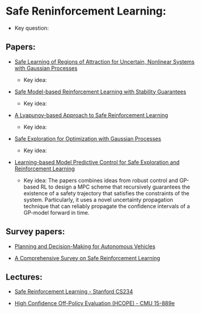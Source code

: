 # Safe Reninforcement Learning:
  * Key question:
  
## Papers:

* [Safe Learning of Regions of Attraction for Uncertain, Nonlinear Systems with Gaussian Processes](https://arxiv.org/pdf/1603.04915.pdf)
   * Key idea:
   
* [Safe Model-based Reinforcement Learning with Stability Guarantees](https://arxiv.org/pdf/1705.08551.pdf)
   * Key idea:
   
* [A Lyapunov-based Approach to Safe Reinforcement Learning](https://arxiv.org/pdf/1805.07708.pdf)
   * Key idea:
   
* [Safe Exploration for Optimization with Gaussian Processes](http://proceedings.mlr.press/v37/sui15.pdf)
   * Key idea:
   
* [Learning-based Model Predictive Control for Safe Exploration and Reinforcement Learning](https://arxiv.org/pdf/1803.08287.pdf)
   * Key idea: The papers combines ideas from robust control and GP-based RL to design a MPC scheme that recursively   guarantees the existence of a safety trajectory that satisfies the constraints of the system. Particularly, it uses a novel uncertainty propagation technique that can reliably propagate the confidence intervals of a GP-model forward in time.
   
## Survey papers:

* [Planning and Decision-Making for Autonomous Vehicles](https://www.annualreviews.org/doi/abs/10.1146/annurev-control-060117-105157)

* [A Comprehensive Survey on Safe Reinforcement Learning](http://jmlr.org/papers/volume16/garcia15a/garcia15a.pdf)

## Lectures:

* [Safe Reinforcement Learning - Stanford CS234](https://web.stanford.edu/class/cs234/slides/2017/cs234_guest_lecture_safe_rl.pdf)

* [High Confidence Off-Policy Evaluation (HCOPE) - CMU 15-889e](http://www.cs.cmu.edu/~ebrun/15889e/lectures/thomas_lecture1_2.pdf)
   


 
